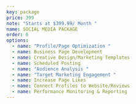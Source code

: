```yaml
---
key: package
price: 399
note: "Starts at $399.99/ Month "
name: SOCIAL MEDIA PACKAGE
order: 6
options:
  - name: "Profile/Page Optimization "
  - name: Business Page Development
  - name: Creative Design/Marketing Templates
  - name: Scheduled Posting
  - name: "Audience Analysis "
  - name: "Target Marketing Engagement "
  - name: Increase Page Likes
  - name: Connect Profiles to Website/Reviews
  - name: Performance Monitoring & Reporting
---
```

